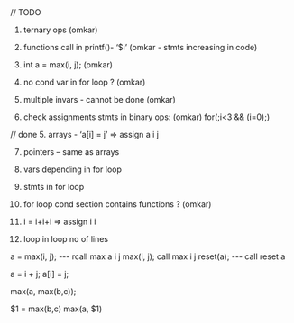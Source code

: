 ﻿﻿

// TODO

1. ternary ops (omkar)

2. functions call in printf()- ‘$i’ (omkar - stmts increasing in code)

3. int a = max(i, j); (omkar)

4. no cond var in for loop ? (omkar)

5. multiple invars - cannot be done (omkar)

6. check assignments stmts in binary ops: (omkar)
	for(;i<3 && (i=0);)

// done 5. arrays - ‘a[i] = j’ => assign a i j

7. pointers – same as arrays

8. vars depending in for loop

9. stmts in for loop

10. for loop cond section contains functions ? (omkar)

11. i = i+i+i => assign i i

12. loop in loop no of lines

a = max(i, j); --- rcall max a i j 
max(i, j); call max i j
reset(a); --- call reset a 

a = i + j;
a[i] = j;


max(a, max(b,c));

$1 = max(b,c) 
max(a, $1)